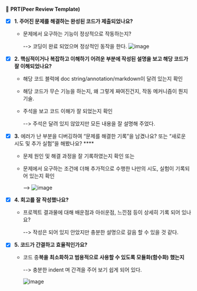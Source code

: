🔑 **PRT(Peer Review Template)**

- [x] **1. 주어진 문제를 해결하는 완성된 코드가 제출되었나요?**
  - 문제에서 요구하는 기능이 정상적으로 작동하는지?
    
    -->
    코딩이 완료 되었으며 정상적인 동작을 한다.
    ![image](https://github.com/user-attachments/assets/4a227cb1-7d90-470d-8cf9-e0701a04b5bc)
    

- [x] **2. 핵심적이거나 복잡하고 이해하기 어려운 부분에 작성된 설명을 보고 해당 코드가 잘 이해되었나요?**
  - 해당 코드 블럭에 doc string/annotation/markdown이 달려 있는지 확인
  - 해당 코드가 무슨 기능을 하는지, 왜 그렇게 짜여진건지, 작동 메커니즘이 뭔지 기술.
  - 주석을 보고 코드 이해가 잘 되었는지 확인

    -->
    주석은 달려 있지 않았지만 모든 내용을 잘 설명해 주었다.

- [x] **3.** 에러가 난 부분을 디버깅하여 “문제를 해결한 기록”을 남겼나요? 또는
      “새로운 시도 및 추가 실험”을 해봤나요? \*\*\*\*
  - 문제 원인 및 해결 과정을 잘 기록하였는지 확인 또는
  - 문제에서 요구하는 조건에 더해 추가적으로 수행한 나만의 시도,
    실험이 기록되어 있는지 확인
     
    -->
    ![image](https://github.com/user-attachments/assets/b6c042c6-f071-4703-a818-7cd5326e047e)


- [x] **4. 회고를 잘 작성했나요?**
  - 프로젝트 결과물에 대해 배운점과 아쉬운점, 느낀점 등이 상세히 기록 되어 있나요?

    -->
    작성은 되어 있지 안았지만 충분한 설명으로 갈음 할 수 있을 것 같다.

- [x] **5. 코드가 간결하고 효율적인가요?**
  - 코드 중**복을 최소화하고 범용적으로 사용할 수 있도록 모듈화(함수화) 했는지**

    -->
    충분한 indent 며 간격을 주어 보기 쉽게 되어 있다.
    
    ![image](https://github.com/user-attachments/assets/7fc2d455-8da0-49b5-9541-84103e0c21f5)

